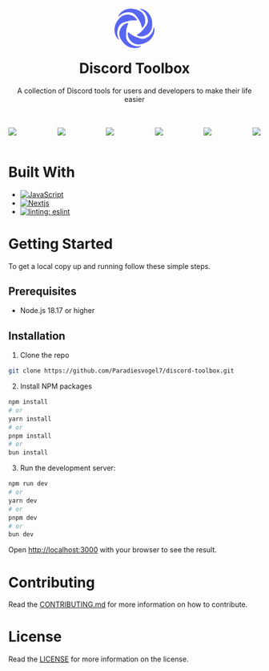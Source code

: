 <div align="center" style="margin-top: 20px">
  <a href="https://github.com/Developer-Hub-Community/hosting-system">
        <img src="public/logo.svg" alt="Logo" width="80" />
    </a>
    <h1 style="margin-top: 20px">Discord Toolbox</h1>
<p>A collection of Discord tools for users and developers to make their life easier</p>
</div>
<br />

<br />

<div style="display: flex; justify-content: space-between;">
    <img src="https://img.shields.io/badge/JavaScript-323330?style=for-the-badge&logo=javascript&logoColor=F7DF1E" />
    <img src="https://img.shields.io/badge/TypeScript-007ACC?style=for-the-badge&logo=typescript&logoColor=white" />
    <img src="https://img.shields.io/badge/eslint-3A33D1?style=for-the-badge&logo=eslint&logoColor=white" />
    <img src="https://img.shields.io/badge/prettier-1A2C34?style=for-the-badge&logo=prettier&logoColor=F7BA3E"/>
    <img src="https://img.shields.io/badge/Vercel-000000?style=for-the-badge&logo=vercel&logoColor=white"/>
    <img src="https://img.shields.io/github/license/Paradiesvogel7/discord-toolbox?style=for-the-badge" />
</div>

<br />

# Built With

* [![JavaScript][JavaScript]][JavaScript-url]
* [![Nextjs][Nextjs]][Nextjs-url]
* [![linting: eslint][ESLint]][ESLint-url]

# Getting Started
To get a local copy up and running follow these simple steps.

## Prerequisites
* Node.js 18.17 or higher

## Installation
1. Clone the repo
```bash
git clone https://github.com/Paradiesvogel7/discord-toolbox.git
```

2. Install NPM packages
```bash
npm install
# or
yarn install
# or
pnpm install
# or
bun install
```
3. Run the development server:

```bash
npm run dev
# or
yarn dev
# or
pnpm dev
# or
bun dev
```

Open [http://localhost:3000](http://localhost:3000) with your browser to see the result.

# Contributing

Read the [CONTRIBUTING.md](CONTRIBUTING.md) for more information on how to contribute.

# License

Read the [LICENSE](LICENSE) for more information on the license.


[JavaScript]: https://img.shields.io/badge/Language-JavaScript-green
[JavaScript-url]: https://developer.mozilla.org/en-US/docs/Web/JavaScript
[Nextjs]: https://img.shields.io/badge/Framework-Next.js-black
[Nextjs-url]: https://nextjs.org/
[ESLint]: https://img.shields.io/badge/linting-eslint-blue
[ESLint-url]: https://eslint.org/